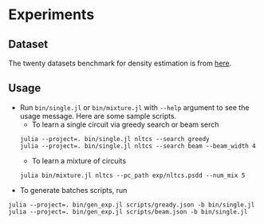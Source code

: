 # Experiments

## Dataset
The twenty datasets benchmark for density estimation is from [here](https://github.com/UCLA-StarAI/Density-Estimation-Datasets). 
## Usage
- Run `bin/single.jl` or `bin/mixture.jl` with `--help` argument to see the usage message. Here are some sample scripts.
  - To learn a single circuit via greedy search or beam serch
  ```
  julia --project=. bin/single.jl nltcs --search greedy
  julia --project=. bin/single.jl nltcs --search beam --beam_width 4
  ```
  - To learn a mixture of circuits
  ```
  julia bin/mixture.jl nltcs --pc_path exp/nltcs.psdd --num_mix 5
  ```
- To generate batches scripts, run

```
julia --project=. bin/gen_exp.jl scripts/gready.json -b bin/single.jl
julia --project=. bin/gen_exp.jl scripts/beam.json -b bin/single.jl
```

